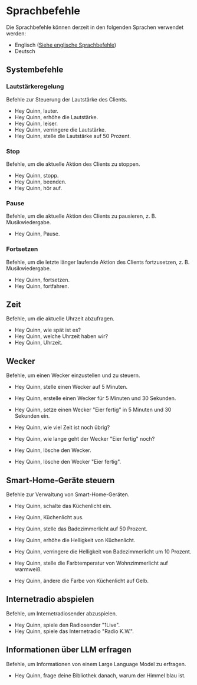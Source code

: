 # Sprachbefehle

Die Sprachbefehle können derzeit in den folgenden Sprachen verwendet werden:

- Englisch ([Siehe englische Sprachbefehle](voice-commands.md))
- Deutsch 

## Systembefehle

### Lautstärkeregelung

Befehle zur Steuerung der Lautstärke des Clients.

- Hey Quinn, lauter.
- Hey Quinn, erhöhe die Lautstärke.
- Hey Quinn, leiser.
- Hey Quinn, verringere die Lautstärke.
- Hey Quinn, stelle die Lautstärke auf 50 Prozent.

### Stop

Befehle, um die aktuelle Aktion des Clients zu stoppen.

- Hey Quinn, stopp.
- Hey Quinn, beenden.
- Hey Quinn, hör auf.

### Pause

Befehle, um die aktuelle Aktion des Clients zu pausieren, z. B. Musikwiedergabe.

- Hey Quinn, Pause.

### Fortsetzen

Befehle, um die letzte länger laufende Aktion des Clients fortzusetzen, z. B. Musikwiedergabe.

- Hey Quinn, fortsetzen.
- Hey Quinn, fortfahren.

## Zeit

Befehle, um die aktuelle Uhrzeit abzufragen.

- Hey Quinn, wie spät ist es?
- Hey Quinn, welche Uhrzeit haben wir?
- Hey Quinn, Uhrzeit.

## Wecker

Befehle, um einen Wecker einzustellen und zu steuern.

- Hey Quinn, stelle einen Wecker auf 5 Minuten.
- Hey Quinn, erstelle einen Wecker für 5 Minuten und 30 Sekunden.
- Hey Quinn, setze einen Wecker "Eier fertig" in 5 Minuten und 30 Sekunden ein.

- Hey Quinn, wie viel Zeit ist noch übrig?
- Hey Quinn, wie lange geht der Wecker "Eier fertig" noch?

- Hey Quinn, lösche den Wecker.
- Hey Quinn, lösche den Wecker "Eier fertig".

## Smart-Home-Geräte steuern

Befehle zur Verwaltung von Smart-Home-Geräten.

- Hey Quinn, schalte das Küchenlicht ein.
- Hey Quinn, Küchenlicht aus.

- Hey Quinn, stelle das Badezimmerlicht auf 50 Prozent.
- Hey Quinn, erhöhe die Helligkeit von Küchenlicht.
- Hey Quinn, verringere die Helligkeit von Badezimmerlicht um 10 Prozent.

- Hey Quinn, stelle die Farbtemperatur von Wohnzimmerlicht auf warmweiß.
- Hey Quinn, ändere die Farbe von Küchenlicht auf Gelb.

## Internetradio abspielen

Befehle, um Internetradiosender abzuspielen.

- Hey Quinn, spiele den Radiosender "1Live".
- Hey Quinn, spiele das Internetradio "Radio K.W.".

## Informationen über LLM erfragen

Befehle, um Informationen von einem Large Language Model zu erfragen.

- Hey Quinn, frage deine Bibliothek danach, warum der Himmel blau ist.
